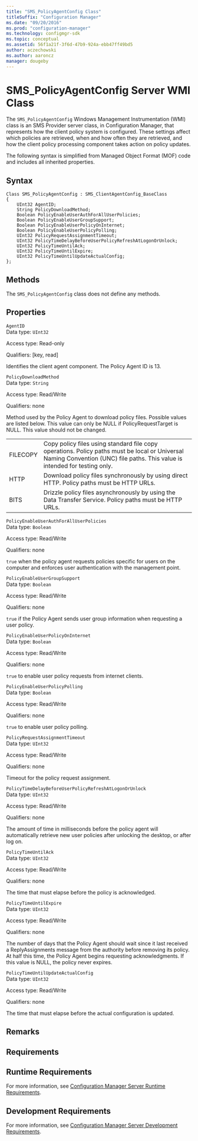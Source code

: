 ```yaml
---
title: "SMS_PolicyAgentConfig Class"
titleSuffix: "Configuration Manager"
ms.date: "09/20/2016"
ms.prod: "configuration-manager"
ms.technology: configmgr-sdk
ms.topic: conceptual
ms.assetid: 56f1a21f-3f6d-47b9-924a-ebb47ff49bd5
author: aczechowski
ms.author: aaroncz
manager: dougeby
---
```

# SMS_PolicyAgentConfig Server WMI Class
The `SMS_PolicyAgentConfig` Windows Management Instrumentation (WMI) class is an SMS Provider server class, in Configuration Manager, that represents how the client policy system is configured. These settings affect which policies are retrieved, when and how often they are retrieved, and how the client policy processing component takes action on policy updates.  

 The following syntax is simplified from Managed Object Format (MOF) code and includes all inherited properties.  

## Syntax  

```  
Class SMS_PolicyAgentConfig : SMS_ClientAgentConfig_BaseClass  
{  
    UInt32 AgentID;  
    String PolicyDownloadMethod;  
    Boolean PolicyEnableUserAuthForAllUserPolicies;  
    Boolean PolicyEnableUserGroupSupport;  
    Boolean PolicyEnableUserPolicyOnInternet;  
    Boolean PolicyEnableUserPolicyPolling;  
    UInt32 PolicyRequestAssignmentTimeout;  
    UInt32 PolicyTimeDelayBeforeUserPolicyRefreshAtLogonOrUnlock;  
    UInt32 PolicyTimeUntilAck;  
    UInt32 PolicyTimeUntilExpire;  
    UInt32 PolicyTimeUntilUpdateActualConfig;  
};  
```  

## Methods  
 The `SMS_PolicyAgentConfig` class does not define any methods.  

## Properties  
 `AgentID`  
 Data type: `UInt32`  

 Access type: Read-only  

 Qualifiers: [key, read]  

 Identifies the client agent component. The Policy Agent ID is 13.  

 `PolicyDownloadMethod`  
 Data type: `String`  

 Access type: Read/Write  

 Qualifiers: none  

 Method used by the Policy Agent to download policy files. Possible values are listed below. This value can only be NULL if PolicyRequestTarget is NULL. This value should not be changed.  

|||  
|-|-|  
|FILECOPY|Copy policy files using standard file copy operations. Policy paths must be local or Universal Naming Convention (UNC) file paths. This value is intended for testing only.|  
|HTTP|Download policy files synchronously by using direct HTTP. Policy paths must be HTTP URLs.|  
|BITS|Drizzle policy files asynchronously by using the Data Transfer Service. Policy paths must be HTTP URLs.|  

 `PolicyEnableUserAuthForAllUserPolicies`  
 Data type: `Boolean`  

 Access type: Read/Write  

 Qualifiers: none  

 `true` when the policy agent requests policies specific for users on the computer and enforces user authentication with the management point.  

 `PolicyEnableUserGroupSupport`  
 Data type: `Boolean`  

 Access type: Read/Write  

 Qualifiers: none  

 `true` if the Policy Agent sends user group information when requesting a user policy.  

 `PolicyEnableUserPolicyOnInternet`  
 Data type: `Boolean`  

 Access type: Read/Write  

 Qualifiers: none  

 `true` to enable user policy requests from internet clients.  

 `PolicyEnableUserPolicyPolling`  
 Data type: `Boolean`  

 Access type: Read/Write  

 Qualifiers: none  

 `true` to enable user policy polling.  

 `PolicyRequestAssignmentTimeout`  
 Data type: `UInt32`  

 Access type: Read/Write  

 Qualifiers: none  

 Timeout for the policy request assignment.  

 `PolicyTimeDelayBeforeUserPolicyRefreshAtLogonOrUnlock`  
 Data type: `UInt32`  

 Access type: Read/Write  

 Qualifiers: none  

 The amount of time in milliseconds before the policy agent will automatically retrieve new user policies after unlocking the desktop, or after log on.  

 `PolicyTimeUntilAck`  
 Data type: `UInt32`  

 Access type: Read/Write  

 Qualifiers: none  

 The time that must elapse before the policy is acknowledged.  

 `PolicyTimeUntilExpire`  
 Data type: `UInt32`  

 Access type: Read/Write  

 Qualifiers: none  

 The number of days that the Policy Agent should wait since it last received a ReplyAssignments message from the authority before removing its policy. At half this time, the Policy Agent begins requesting acknowledgments. If this value is NULL, the policy never expires.  

 `PolicyTimeUntilUpdateActualConfig`  
 Data type: `UInt32`  

 Access type: Read/Write  

 Qualifiers: none  

 The time that must elapse before the actual configuration is updated.  

## Remarks  

## Requirements  

## Runtime Requirements  
 For more information, see [Configuration Manager Server Runtime Requirements](../../../../../develop/core/reqs/server-runtime-requirements.md).  

## Development Requirements  
 For more information, see [Configuration Manager Server Development Requirements](../../../../../develop/core/reqs/server-development-requirements.md).
